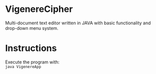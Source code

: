 # VigenereCipher
Multi-document text editor written in JAVA with basic functionality and drop-down menu system.
<h1>Instructions</h1>
Execute the program with:
<br>
<code>java VigenereApp</code>
